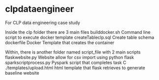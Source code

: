 # clpdataengineer
For CLP data engineering case study

Inside the clp folder there are 3 main files
builddocker.sh            Command line script to execute docker template
createTableclp.sql        Create table schema
dockerfile                Docker Template that creates the container

Within, there is another folder named script_file with 2 main scripts
flaskwebsite.py           Website allow for csv import using python flask
sparkscriptprocess.py     Pyspark script that completes task C
./templates/upload.html   html template that flask retrieves to generate baseline website
